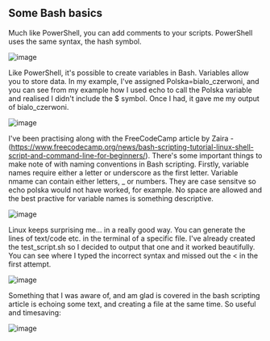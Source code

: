## Some Bash basics

Much like PowerShell, you can add comments to your scripts. PowerShell uses the same syntax,
the hash symbol.

![image](https://github.com/user-attachments/assets/987e6eb6-4146-46df-8a6c-5023f50d7bd8)

Like PowerShell, it's possible to create variables in Bash. Variables allow you to store data.
In my example, I've assigned Polska=bialo_czerwoni, and you can see from my example how I used echo to call the Polska variable and realised I didn't include the $ symbol. Once I had, it gave me my output of bialo_czerwoni.

![image](https://github.com/user-attachments/assets/0b5a3e54-9470-44e3-8f9d-2f96f6b90e1b)

I've been practising along with the FreeCodeCamp article by Zaira - (https://www.freecodecamp.org/news/bash-scripting-tutorial-linux-shell-script-and-command-line-for-beginners/). There's some important things to make note of with naming conventions in Bash scripting. Firstly, variable names require either a letter or underscore as the first letter. Variable nmame can contain either letters, _ or numbers. They are case sensitve so echo polska would not have worked, for example. No space are allowed and the best practive for variable names is something descriptive.

![image](https://github.com/user-attachments/assets/dcc48935-96f2-4234-8097-eb7816671cdd)

Linux keeps surprising me... in a really good way. You can generate the lines of text/code etc. in the terminal of a specific file. I've already created the test_script.sh so I decided to output that one and it worked beautifully. You can see where I typed the incorrect syntax and missed out the < in the first attempt.

![image](https://github.com/user-attachments/assets/388ca8ab-0953-4857-ae0f-b86be2f85d65)

Something that I was aware of, and am glad is covered in the bash scripting article is echoing some text, and creating a file at the same time. So useful and timesaving:

![image](https://github.com/user-attachments/assets/0a1c9f44-ad23-4ae5-bb7f-4a5361e5dbfd)


